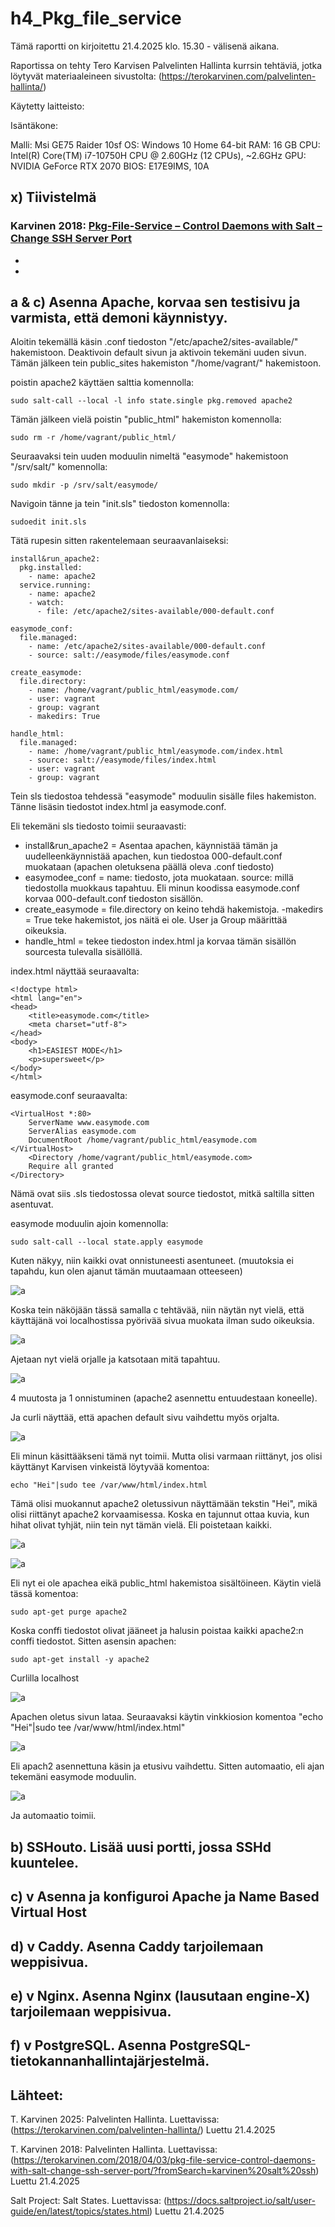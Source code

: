 # h4_Pkg_file_service

Tämä raportti on kirjoitettu 21.4.2025 klo. 15.30 -  välisenä aikana.

Raportissa on tehty Tero Karvisen Palvelinten Hallinta kurrsin tehtäviä, jotka löytyvät materiaaleineen sivustolta: (https://terokarvinen.com/palvelinten-hallinta/)

Käytetty laitteisto:

Isäntäkone:

Malli: Msi GE75 Raider 10sf
OS: Windows 10 Home 64-bit
RAM: 16 GB
CPU: Intel(R) Core(TM) i7-10750H CPU @ 2.60GHz (12 CPUs), ~2.6GHz
GPU: NVIDIA GeForce RTX 2070
BIOS: E17E9IMS, 10A

## x) Tiivistelmä

### Karvinen 2018: [Pkg-File-Service – Control Daemons with Salt – Change SSH Server Port](https://terokarvinen.com/2018/04/03/pkg-file-service-control-daemons-with-salt-change-ssh-server-port/?fromSearch=karvinen%20salt%20ssh)

* 
* 

## a & c) Asenna Apache, korvaa sen testisivu ja varmista, että demoni käynnistyy.

Aloitin tekemällä käsin .conf tiedoston "/etc/apache2/sites-available/" hakemistoon. Deaktivoin default sivun ja aktivoin tekemäni uuden sivun. Tämän jälkeen tein public_sites hakemiston "/home/vagrant/" hakemistoon.

poistin apache2 käyttäen salttia komennolla: 

    sudo salt-call --local -l info state.single pkg.removed apache2

Tämän jälkeen vielä poistin "public_html" hakemiston komennolla:

    sudo rm -r /home/vagrant/public_html/

Seuraavaksi tein uuden moduulin nimeltä "easymode" hakemistoon "/srv/salt/" komennolla:

    sudo mkdir -p /srv/salt/easymode/

Navigoin tänne ja tein "init.sls" tiedoston komennolla:

    sudoedit init.sls

Tätä rupesin sitten rakentelemaan seuraavanlaiseksi:

    install&run_apache2:
      pkg.installed:
        - name: apache2
      service.running:
        - name: apache2
        - watch:
          - file: /etc/apache2/sites-available/000-default.conf
          
    easymode_conf:
      file.managed:
        - name: /etc/apache2/sites-available/000-default.conf
        - source: salt://easymode/files/easymode.conf
    
    create_easymode:
      file.directory:
        - name: /home/vagrant/public_html/easymode.com/
        - user: vagrant
        - group: vagrant
        - makedirs: True         
    
    handle_html: 
      file.managed:
        - name: /home/vagrant/public_html/easymode.com/index.html
        - source: salt://easymode/files/index.html
        - user: vagrant
        - group: vagrant

Tein sls tiedostoa tehdessä "easymode" moduulin sisälle files hakemiston. Tänne lisäsin tiedostot index.html ja easymode.conf.

Eli tekemäni sls tiedosto toimii seuraavasti:

* install&run_apache2 = Asentaa apachen, käynnistää tämän ja uudelleenkäynnistää apachen, kun tiedostoa 000-default.conf muokataan (apachen oletuksena päällä oleva .conf tiedosto)
* easymodee_conf = name: tiedosto, jota muokataan. source: millä tiedostolla muokkaus tapahtuu. Eli minun koodissa easymode.conf korvaa 000-default.conf tiedoston sisällön.
* create_easymode = file.directory on keino tehdä hakemistoja. -makedirs = True teke hakemistot, jos näitä ei ole. User ja Group määrittää oikeuksia.
* handle_html = tekee tiedoston index.html ja korvaa tämän sisällön sourcesta tulevalla sisällöllä.

index.html näyttää seuraavalta:

    <!doctype html>
    <html lang="en">
    <head>
        <title>easymode.com</title>
        <meta charset="utf-8">
    </head>
    <body>
        <h1>EASIEST MODE</h1>
        <p>supersweet</p>
    </body>
    </html>

easymode.conf seuraavalta:

    <VirtualHost *:80>
        ServerName www.easymode.com
        ServerAlias easymode.com
        DocumentRoot /home/vagrant/public_html/easymode.com
    </VirtualHost>
        <Directory /home/vagrant/public_html/easymode.com>
        Require all granted
    </Directory>   
        
Nämä ovat siis .sls tiedostossa olevat source tiedostot, mitkä saltilla sitten asentuvat.

easymode moduulin ajoin komennolla: 

    sudo salt-call --local state.apply easymode

Kuten näkyy, niin kaikki ovat onnistuneesti asentuneet. (muutoksia ei tapahdu, kun olen ajanut tämän muutaamaan otteeseen)

![a](images/h4_a11.png)

Koska tein näköjään tässä samalla c tehtävää, niin näytän nyt vielä, että käyttäjänä voi localhostissa pyörivää sivua muokata ilman sudo oikeuksia. 

![a](images/h4_a9.png)

Ajetaan nyt vielä orjalle ja katsotaan mitä tapahtuu.

![a](images/h4_a12.png)

4 muutosta ja 1 onnistuminen (apache2 asennettu entuudestaan koneelle).

Ja curli näyttää, että apachen default sivu vaihdettu myös orjalta.

![a](images/h4_a13.png)

Eli minun käsittääkseni tämä nyt toimii. Mutta olisi varmaan riittänyt, jos olisi käyttänyt Karvisen vinkeistä löytyvää komentoa:

    echo "Hei"|sudo tee /var/www/html/index.html

Tämä olisi muokannut apache2 oletussivun näyttämään tekstin "Hei", mikä olisi riittänyt apache2 korvaamisessa. Koska en tajunnut ottaa kuvia, kun hihat olivat tyhjät, niin tein nyt tämän vielä. Eli poistetaan kaikki.

![a](images/h4_a14.png)

![a](images/h4_a15.png)

Eli nyt ei ole apachea eikä public_html hakemistoa sisältöineen. Käytin vielä tässä komentoa:

    sudo apt-get purge apache2

Koska conffi tiedostot olivat jääneet ja halusin poistaa kaikki apache2:n conffi tiedostot. Sitten asensin apachen:

    sudo apt-get install -y apache2 

Curlilla localhost

![a](images/h4_a16.png)

Apachen oletus sivun lataa. Seuraavaksi käytin vinkkiosion komentoa "echo "Hei"|sudo tee /var/www/html/index.html"
 
![a](images/h4_a17.png)

Eli apach2 asennettuna käsin ja etusivu vaihdettu. Sitten automaatio, eli ajan tekemäni easymode moduulin.

![a](images/h4_a18.png)

Ja automaatio toimii.

## b) SSHouto. Lisää uusi portti, jossa SSHd kuuntelee.

## c) v Asenna ja konfiguroi Apache ja Name Based Virtual Host

## d) v Caddy. Asenna Caddy tarjoilemaan weppisivua.

## e) v Nginx. Asenna Nginx (lausutaan engine-X) tarjoilemaan weppisivua. 
 
## f) v PostgreSQL. Asenna PostgreSQL-tietokannanhallintajärjestelmä.

## Lähteet: 

T. Karvinen 2025: Palvelinten Hallinta. Luettavissa: (https://terokarvinen.com/palvelinten-hallinta/) Luettu 21.4.2025

T. Karvinen 2018: Palvelinten Hallinta. Luettavissa: (https://terokarvinen.com/2018/04/03/pkg-file-service-control-daemons-with-salt-change-ssh-server-port/?fromSearch=karvinen%20salt%20ssh) Luettu 21.4.2025

Salt Project: Salt States. Luettavissa: (https://docs.saltproject.io/salt/user-guide/en/latest/topics/states.html) Luettu 21.4.2025
